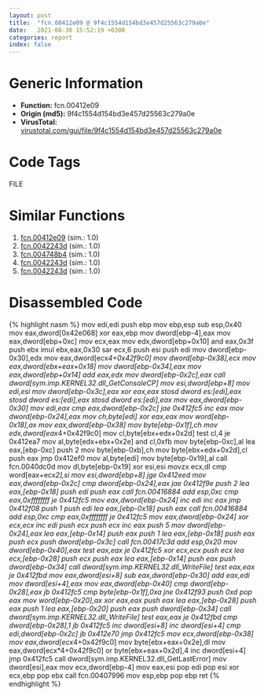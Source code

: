 ```yaml
---
layout: post
title:  "fcn.00412e09 @ 9f4c1554d154bd3e457d25563c279a0e"
date:   2021-08-30 15:52:19 +0300
categories: report
index: false
---
```


# Generic Information
- **Function:** fcn.00412e09
- **Origin (md5):** 9f4c1554d154bd3e457d25563c279a0e
- **VirusTotal:** [virustotal.com/gui/file/9f4c1554d154bd3e457d25563c279a0e][virustotal_ref]

# Code Tags
<span class="tag" id="FILE">FILE</span>


# Similar Functions

1. [fcn.00412e09][similar_1_ref] (sim.: 1.0)
2. [fcn.0042243d][similar_2_ref] (sim.: 1.0)
3. [fcn.004748b4][similar_3_ref] (sim.: 1.0)
4. [fcn.0042243d][similar_4_ref] (sim.: 1.0)
5. [fcn.0042243d][similar_5_ref] (sim.: 1.0)


# Disassembled Code

{% highlight nasm %}
mov edi,edi
push ebp
mov ebp,esp
sub esp,0x40
mov eax,dword[0x42e068]
xor eax,ebp
mov dword[ebp-4],eax
mov eax,dword[ebp+0xc]
mov ecx,eax
mov edx,dword[ebp+0x10]
and eax,0x3f
push ebx
imul ebx,eax,0x30
sar ecx,6
push esi
push edi
mov dword[ebp-0x30],edx
mov eax,dword[ecx*4+0x42f9c0]
mov dword[ebp-0x38],ecx
mov eax,dword[ebx+eax+0x18]
mov dword[ebp-0x34],eax
mov eax,dword[ebp+0x14]
add eax,edx
mov dword[ebp-0x2c],eax
call dword[sym.imp.KERNEL32.dll_GetConsoleCP]
mov esi,dword[ebp+8]
mov edi,esi
mov dword[ebp-0x3c],eax
xor eax,eax
stosd dword es:[edi],eax
stosd dword es:[edi],eax
stosd dword es:[edi],eax
mov eax,dword[ebp-0x30]
mov edi,eax
cmp eax,dword[ebp-0x2c]
jae 0x412fc5
inc eax
mov dword[ebp-0x24],eax
mov ch,byte[edi]
xor eax,eax
mov word[ebp-0x18],ax
mov eax,dword[ebp-0x38]
mov byte[ebp-0x1f],ch
mov edx,dword[eax*4+0x42f9c0]
mov cl,byte[ebx+edx+0x2d]
test cl,4
je 0x412ea7
mov al,byte[edx+ebx+0x2e]
and cl,0xfb
mov byte[ebp-0xc],al
lea eax,[ebp-0xc]
push 2
mov byte[ebp-0xb],ch
mov byte[ebx+edx+0x2d],cl
push eax
jmp 0x412ef0
mov al,byte[edi]
mov byte[ebp-0x19],al
call fcn.0040dc0d
mov dl,byte[ebp-0x19]
xor esi,esi
movzx ecx,dl
cmp word[eax+ecx*2],si
mov esi,dword[ebp+8]
jge 0x412eed
mov eax,dword[ebp-0x2c]
cmp dword[ebp-0x24],eax
jae 0x412f9e
push 2
lea eax,[ebp-0x18]
push edi
push eax
call fcn.00416884
add esp,0xc
cmp eax,0xffffffff
je 0x412fc5
mov eax,dword[ebp-0x24]
inc edi
inc eax
jmp 0x412f08
push 1
push edi
lea eax,[ebp-0x18]
push eax
call fcn.00416884
add esp,0xc
cmp eax,0xffffffff
je 0x412fc5
mov eax,dword[ebp-0x24]
xor ecx,ecx
inc edi
push ecx
push ecx
inc eax
push 5
mov dword[ebp-0x24],eax
lea eax,[ebp-0x14]
push eax
push 1
lea eax,[ebp-0x18]
push eax
push ecx
push dword[ebp-0x3c]
call fcn.00417c3d
add esp,0x20
mov dword[ebp-0x40],eax
test eax,eax
je 0x412fc5
xor ecx,ecx
push ecx
lea ecx,[ebp-0x28]
push ecx
push eax
lea eax,[ebp-0x14]
push eax
push dword[ebp-0x34]
call dword[sym.imp.KERNEL32.dll_WriteFile]
test eax,eax
je 0x412fbd
mov eax,dword[esi+8]
sub eax,dword[ebp-0x30]
add eax,edi
mov dword[esi+4],eax
mov eax,dword[ebp-0x40]
cmp dword[ebp-0x28],eax
jb 0x412fc5
cmp byte[ebp-0x1f],0xa
jne 0x412f93
push 0xd
pop eax
mov word[ebp-0x20],ax
xor eax,eax
push eax
lea eax,[ebp-0x28]
push eax
push 1
lea eax,[ebp-0x20]
push eax
push dword[ebp-0x34]
call dword[sym.imp.KERNEL32.dll_WriteFile]
test eax,eax
je 0x412fbd
cmp dword[ebp-0x28],1
jb 0x412fc5
inc dword[esi+8]
inc dword[esi+4]
cmp edi,dword[ebp-0x2c]
jb 0x412e70
jmp 0x412fc5
mov ecx,dword[ebp-0x38]
mov eax,dword[ecx*4+0x42f9c0]
mov byte[ebx+eax+0x2e],dl
mov eax,dword[ecx*4+0x42f9c0]
or byte[ebx+eax+0x2d],4
inc dword[esi+4]
jmp 0x412fc5
call dword[sym.imp.KERNEL32.dll_GetLastError]
mov dword[esi],eax
mov ecx,dword[ebp-4]
mov eax,esi
pop edi
pop esi
xor ecx,ebp
pop ebx
call fcn.00407996
mov esp,ebp
pop ebp
ret
{% endhighlight %}


[similar_1_ref]: /report/fcn.00412e09@8fe319558c6f221efde51f3acc33b19c
[similar_2_ref]: /report/fcn.0042243d@4e7c37abf424044823775b5a322a4f56
[similar_3_ref]: /report/fcn.004748b4@da55f6ad71c51a7bfc62709434cb3d45
[similar_4_ref]: /report/fcn.0042243d@6a98c558febb15c96e5c5a6a3f824bf6
[similar_5_ref]: /report/fcn.0042243d@aa2f7406d0daef89c0b450b207e2cbe5
[virustotal_ref]: https://www.virustotal.com/gui/file/9f4c1554d154bd3e457d25563c279a0e